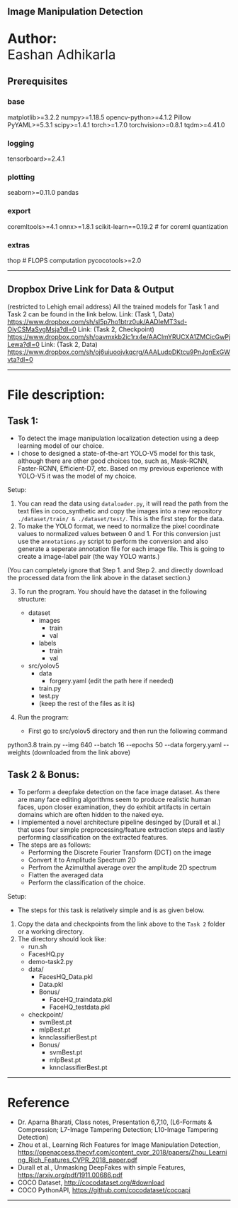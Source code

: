 
## Image Manipulation Detection

<p align="left", style="font-size:30px"><b>Author:</b><br />Eashan Adhikarla</p>

## Prerequisites
### base
matplotlib>=3.2.2
numpy>=1.18.5
opencv-python>=4.1.2
Pillow
PyYAML>=5.3.1
scipy>=1.4.1
torch>=1.7.0
torchvision>=0.8.1
tqdm>=4.41.0
### logging 
tensorboard>=2.4.1
### plotting
seaborn>=0.11.0
pandas
### export
coremltools>=4.1
onnx>=1.8.1
scikit-learn==0.19.2  # for coreml quantization
### extras
thop  # FLOPS computation
pycocotools>=2.0 

-----------------------------------------------------------------

## Dropbox Drive Link for Data & Output
(restricted to Lehigh email address)
All the trained models for Task 1 and Task 2 can be found in the 
link below.
Link: (Task 1, Data) https://www.dropbox.com/sh/sl5p7ho1btrz0uk/AADIeMT3sd-OiyCSMaSygMsja?dl=0
Link: (Task 2, Checkpoint) https://www.dropbox.com/sh/oavmxkb2ic1rx4e/AAClmYRUCXA1ZMCicGwPjLewa?dl=0
Link: (Task 2, Data) https://www.dropbox.com/sh/oj6uiuoojvkqcrg/AAALudpDKtcu9PnJqnExGWvta?dl=0

-----------------------------------------------------------------

# File description:
## Task 1:
- To detect the image manipulation localization detection using a
deep learning model of our choice.
- I chose to designed a state-of-the-art YOLO-V5 model for this task,
although there are other good choices too, such as, Mask-RCNN, 
Faster-RCNN, Efficient-D7, etc. Based on my previous experience with
YOLO-V5 it was the model of my choice.

Setup:
1. You can read the data using `dataloader.py`, it will read the path 
from the text files in coco_synthetic and copy the images into a new 
repository `./dataset/train/ & ./dataset/test/`. This is the first step 
for the data. 
2. To make the YOLO format, we need to normalize the pixel coordinate 
values to normalized values between 0 and 1. For this conversion just 
use the `annotations.py` script to perform the conversion and also 
generate a seperate annotation file for each image file. This is going 
to create a image-label pair (the way YOLO wants.)

(You can completely ignore that Step 1. and Step 2. and directly 
download the processed data from the link above in the dataset section.)

3. To run the program. You should have the dataset in the following structure:
    - dataset
        - images
            - train
            - val
        - labels
            - train
            - val
    - src/yolov5
        - data
            - forgery.yaml (edit the path here if needed)
        - train.py
        - test.py
        - (keep the rest of the files as it is)

4. Run the program:
    - First go to src/yolov5 directory and then run the following command

python3.8 train.py --img 640 --batch 16 --epochs 50 --data forgery.yaml --weights (downloaded from the link above)

## Task 2 & Bonus:
- To perform a deepfake detection on the face image dataset. As there are 
many face editing algorithms seem to produce realistic human faces, upon 
closer examination, they do exhibit artifacts in certain domains which 
are often hidden to the naked eye. 
- I implemented a novel architecture pipeline desinged by [Durall et al.] that 
uses four simple preprocessing/feature extraction steps and lastly performing 
classification on the extracted features.
- The steps are as follows:
    - Performing the Discrete Fourier Transform (DCT) on the image 
    - Convert it to Amplitude Spectrum 2D 
    - Perfrom the Azimulthal average over the amplitude 2D spectrum
    - Flatten the averaged data
    - Perform the classification of the choice.

Setup:
- The steps for this task is relatively simple and is as given below.

1. Copy the data and checkpoints from the link above to the `Task 2` folder or a working directory.
2. The directory should look like:
    - run.sh
    - FacesHQ.py
    - demo-task2.py
    - data/
        - FacesHQ_Data.pkl
        - Data.pkl
        - Bonus/
            - FaceHQ_traindata.pkl
            - FaceHQ_testdata.pkl
    - checkpoint/
        - svmBest.pt
        - mlpBest.pt
        - knnclassifierBest.pt
        - Bonus/
            - svmBest.pt
            - mlpBest.pt
            - knnclassifierBest.pt


-----------------------------------------------------------------

# Reference

- Dr. Aparna Bharati, Class notes, Presentation 6,7,10, (L6-Formats & Compression; L7-Image Tampering Detection; L10-Image Tampering Detection)
- Zhou et al., Learning Rich Features for Image Manipulation Detection, 
https://openaccess.thecvf.com/content_cvpr_2018/papers/Zhou_Learning_Rich_Features_CVPR_2018_paper.pdf
- Durall et al., Unmasking DeepFakes with simple Features, 
https://arxiv.org/pdf/1911.00686.pdf
- COCO Dataset, http://cocodataset.org/#download
- COCO PythonAPI, https://github.com/cocodataset/cocoapi

-----------------------------------------------------------------
